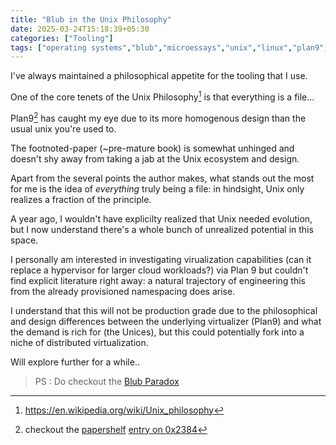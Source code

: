 ```yaml
---
title: "Blub in the Unix Philosophy"
date: 2025-03-24T15:18:39+05:30
categories: ["Tooling"]
tags: ["operating systems","blub","microessays","unix","linux","plan9","virtualization","distributed"]
---
```


I've always maintained a philosophical appetite for the tooling that I use.  

One of the core tenets of the Unix Philosophy[^1] is that everything is a file...  

Plan9[^2] has caught my eye due to its more homogenous design than the usual unix you're used to.  

The footnoted-paper (~pre-mature book) is somewhat unhinged and doesn't shy away from taking a jab at the Unix ecosystem and design.  

Apart from the several points the author makes, what stands out the most for me is the idea of _everything_ truly being a file: in hindsight, Unix only realizes a fraction of the principle.  

A year ago, I wouldn't have explicilty realized that Unix needed evolution, but I now understand there's a whole bunch of unrealized potential in this space.  

I personally am interested in investigating virualization capabilities (can it replace a hypervisor for larger cloud workloads?) via Plan 9 but couldn't find explicit literature right away: a natural trajectory of engineering this from the already provisioned namespacing does arise.  

I understand that this will not be production grade due to the philosophical and design differences between the underlying virtualizer (Plan9) and what the demand is rich for (the Unices), but this could potentially fork into a niche of distributed virtualization.  

Will explore further for a while..  

> PS : Do checkout the [Blub Paradox](https://en.wikipedia.org/wiki/Paul_Graham_(programmer)#The_Blub_paradox)

[^1]:https://en.wikipedia.org/wiki/Unix_philosophy

[^2]: checkout the [papershelf](/papershelf) [entry on 0x2384](http://9p.io/sources/contrib/uriel/mirror/9book.pdf)
